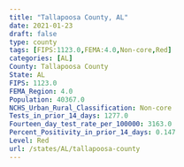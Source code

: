 ```yaml
---
title: "Tallapoosa County, AL"
date: 2021-01-23
draft: false
type: county
tags: [FIPS:1123.0,FEMA:4.0,Non-core,Red]
categories: [AL]
County: Tallapoosa County
State: AL
FIPS: 1123.0
FEMA_Region: 4.0
Population: 40367.0
NCHS_Urban_Rural_Classification: Non-core
Tests_in_prior_14_days: 1277.0
Fourteen_day_test_rate_per_100000: 3163.0
Percent_Positivity_in_prior_14_days: 0.147
Level: Red
url: /states/AL/tallapoosa-county
---
```



